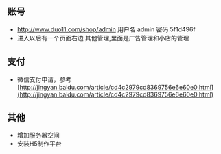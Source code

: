 ## 账号 ##

-  http://www.duo11.com/shop/admin   用户名 admin  密码  5f1d496f
-  进入以后有一个页面右边 其他管理,里面是广告管理和小店的管理
 
## 支付 ##

-  微信支付申请，参考[http://jingyan.baidu.com/article/cd4c2979cd8369756e6e60e0.html](http://jingyan.baidu.com/article/cd4c2979cd8369756e6e60e0.html) 

## 其他 ##

-  增加服务器空间
-  安装H5制作平台


